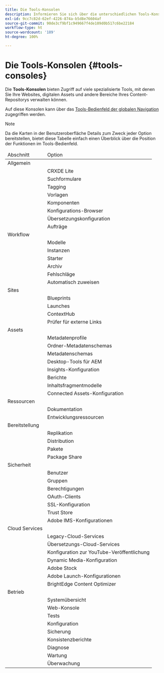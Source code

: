 ```yaml
---
title: Die Tools-Konsolen
description: Informieren Sie sich über die unterschiedlichen Tools-Konsolen von AEM.
exl-id: 9cc7c82d-62ef-4226-874a-b5d8e76604af
source-git-commit: 90de3cf9bf1c949667f4de109d0b517c6be22184
workflow-type: ht
source-wordcount: '189'
ht-degree: 100%

---
```


# Die Tools-Konsolen {#tools-consoles}

Die **Tools-Konsolen** bieten Zugriff auf viele spezialisierte Tools, mit denen Sie Ihre Websites, digitalen Assets und andere Bereiche Ihres Content-Repositorys verwalten können.

Auf diese Konsolen kann über das [Tools-Bedienfeld der globalen Navigation](/help/sites-cloud/authoring/getting-started/basic-handling.md#tools-panel) zugegriffen werden.

>[!NOTE]
>
>Da die Karten in der Benutzeroberfläche Details zum Zweck jeder Option bereitstellen, bietet diese Tabelle einfach einen Überblick über die Position der Funktionen im Tools-Bedienfeld.

<table>
 <thead>
  <tr>
   <td>Abschnitt</td>
   <td>Option</td>
  </tr>
 </thead>
 <tbody>
  <tr>
   <td>Allgemein</td>
   <td> </td>
  </tr>
  <tr>
   <td> </td>
   <td>CRXDE Lite</td>
  </tr>
  <tr>
   <td> </td>
   <td>Suchformulare<br /> </td>
  </tr>
  <tr>
   <td> </td>
   <td>Tagging</td>
  </tr>
  <tr>
   <td> </td>
   <td>Vorlagen</td>
  </tr>
  <tr>
   <td> </td>
   <td>Komponenten</td>
  </tr>
  <tr>
   <td> </td>
   <td>Konfigurations-Browser</td>
  </tr>
  <tr>
   <td> </td>
   <td>Übersetzungskonfiguration</td>
  </tr>
  <tr>
   <td> </td>
   <td>Aufträge</td>
  </tr>
  <tr>
   <td>Workflow</td>
   <td> </td>
  </tr>
  <tr>
   <td> </td>
   <td>Modelle</td>
  </tr>
  <tr>
   <td> </td>
   <td>Instanzen</td>
  </tr>
  <tr>
   <td> </td>
   <td>Starter</td>
  </tr>
  <tr>
   <td> </td>
   <td>Archiv</td>
  </tr>
  <tr>
   <td> </td>
   <td>Fehlschläge</td>
  </tr>
  <tr>
   <td> </td>
   <td>Automatisch zuweisen</td>
  </tr>
  <tr>
   <td>Sites</td>
   <td> </td>
  </tr>
  <tr>
   <td> </td>
   <td>Blueprints</td>
  </tr>
  <tr>
   <td> </td>
   <td>Launches</td>
  </tr>
  <tr>
   <td> </td>
   <td>ContextHub</td>
  </tr>
  <tr>
   <td> </td>
   <td>Prüfer für externe Links<br /> </td>
  </tr>
  <tr>
   <td>Assets</td>
   <td> </td>
  </tr>
  <tr>
   <td> </td>
   <td>Metadatenprofile</td>
  </tr>
  <tr>
   <td> </td>
   <td>Ordner-Metadatenschemas<br /> </td>
  </tr>
  <tr>
   <td> </td>
   <td>Metadatenschemas</td>
  </tr>
  <tr>
   <td> </td>
   <td>Desktop-Tools für AEM<br /> </td>
  </tr>
  <tr>
   <td> </td>
   <td>Insights-Konfiguration</td>
  </tr>
  <tr>
   <td> </td>
   <td>Berichte</td>
  </tr>
  <tr>
   <td> </td>
   <td>Inhaltsfragmentmodelle<br /> </td>
  </tr>
  <tr>
   <td> </td>
   <td>Connected Assets-Konfiguration</td>
  </tr>
  <tr>
   <td>Ressourcen</td>
   <td> </td>
  </tr>
  <tr>
   <td> </td>
   <td>Dokumentation</td>
  </tr>
  <tr>
   <td> </td>
   <td>Entwicklungsressourcen</td>
  </tr>
  <tr>
   <td>Bereitstellung</td>
   <td> </td>
  </tr>
  <tr>
   <td> </td>
   <td>Replikation</td>
  </tr>
  <tr>
   <td> </td>
   <td>Distribution</td>
  </tr>
  <tr>
   <td> </td>
   <td>Pakete</td>
  </tr>
  <tr>
   <td> </td>
   <td>Package Share</td>
  </tr>
  <tr>
   <td>Sicherheit</td>
   <td> </td>
  </tr>
  <tr>
   <td> </td>
   <td>Benutzer</td>
  </tr>
  <tr>
   <td> </td>
   <td>Gruppen</td>
  </tr>
  <tr>
   <td> </td>
   <td>Berechtigungen</td>
  </tr>
  <tr>
   <td> </td>
   <td>OAuth-Clients</td>
  </tr>
  <tr>
   <td> </td>
   <td>SSL-Konfiguration</td>
  </tr>
  <tr>
   <td> </td>
   <td>Trust Store</td>
  </tr>
  <tr>
   <td> </td>
   <td>Adobe IMS-Konfigurationen</td>
  </tr>
  <tr>
   <td>Cloud Services<br /> </td>
   <td> </td>
  </tr>
  <tr>
   <td> </td>
   <td>Legacy-Cloud-Services</td>
  </tr>
  <tr>
   <td> </td>
   <td>Übersetzungs-Cloud-Services</td>
  </tr>
  <tr>
   <td> </td>
   <td>Konfiguration zur YouTube-Veröffentlichung</td>
  </tr>
  <tr>
   <td> </td>
   <td>Dynamic Media-Konfiguration</td>
  </tr>
  <tr>
   <td> </td>
   <td>Adobe Stock</td>
  </tr>
  <tr>
   <td> </td>
   <td>Adobe Launch-Konfigurationen</td>
  </tr>
  <tr>
   <td> </td>
   <td>BrightEdge Content Optimizer</td>
  </tr>
  <tr>
   <td>Betrieb</td>
   <td> </td>
  </tr>
  <tr>
   <td> </td>
   <td>Systemübersicht</td>
  </tr>
  <tr>
   <td> </td>
   <td>Web-Konsole<br /> </td>
  </tr>
  <tr>
   <td> </td>
   <td>Tests</td>
  </tr>
  <tr>
   <td> </td>
   <td>Konfiguration</td>
  </tr>
  <tr>
   <td> </td>
   <td>Sicherung</td>
  </tr>
  <tr>
   <td> </td>
   <td>Konsistenzberichte</td>
  </tr>
  <tr>
   <td> </td>
   <td>Diagnose</td>
  </tr>
  <tr>
   <td> </td>
   <td>Wartung</td>
  </tr>
  <tr>
   <td> </td>
   <td>Überwachung</td>
  </tr>
 </tbody>
</table>
